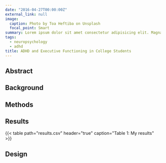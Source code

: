 ```yaml
---
date: "2016-04-27T00:00:00Z"
external_link: null
image:
  caption: Photo by Toa Heftiba on Unsplash
  focal_point: Smart
summary: Lorem ipsum dolor sit amet consectetur adipisicing elit. Magnam, eius.
tags:
  - neuropsychology
  - adhd
title: ADHD and Executive Functioning in College Students
---
```


## Abstract

## Background

## Methods

## Results

{{< table path="results.csv" header="true" caption="Table 1: My results" >}}

## Design
